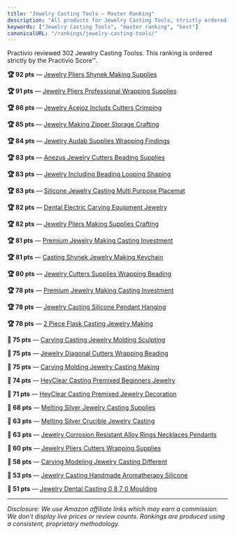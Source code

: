 ```yaml
---
title: "Jewelry Casting Tools — Master Ranking"
description: "All products for Jewelry Casting Tools, strictly ordered by the Practivio Score™."
keywords: ["Jewelry Casting Tools", "master ranking", "best"]
canonicalURL: "/rankings/jewelry-casting-tools/"
---
```


Practivio reviewed 302 Jewelry Casting Toolss. This ranking is ordered strictly by the Practivio Score™.

**🏆 92 pts** — [Jewelry Pliers Shynek Making Supplies](/products/jewelry-pliers-shynek-making-supplies-B088H39M81/)

**🏆 91 pts** — [Jewelry Pliers Professional Wrapping Supplies](/products/jewelry-pliers-professional-wrapping-supplies-B0BJKTMRD4/)

**🏆 86 pts** — [Jewelry Acejoz Includs Cutters Crimping](/products/jewelry-acejoz-includs-cutters-crimping-B08H528HCX/)

**🏆 85 pts** — [Jewelry Making Zipper Storage Crafting](/products/jewelry-making-zipper-storage-crafting-B06XPHL29R/)

**🏆 84 pts** — [Jewelry Audab Supplies Wrapping Findings](/products/jewelry-audab-supplies-wrapping-findings-B087V24D9H/)

**🏆 83 pts** — [Anezus Jewelry Cutters Beading Supplies](/products/anezus-jewelry-cutters-beading-supplies-B07HJ57WPL/)

**🏆 83 pts** — [Jewelry Including Beading Looping Shaping](/products/jewelry-including-beading-looping-shaping-B083K9XKL4/)

**🏆 83 pts** — [Silicone Jewelry Casting Multi Purpose Placemat](/products/silicone-jewelry-casting-multi-purpose-placemat-B08RD2J1NC/)

**🏆 82 pts** — [Dental Electric Carving Equipment Jewelry](/products/dental-electric-carving-equipment-jewelry-B09MRKDP3F/)

**🏆 82 pts** — [Jewelry Pliers Making Supplies Crafting](/products/jewelry-pliers-making-supplies-crafting-B0983GX8MH/)

**🏆 81 pts** — [Premium Jewelry Making Casting Investment](/products/premium-jewelry-making-casting-investment-B07SXD7PW9/)

**🏆 81 pts** — [Casting Shynek Jewelry Making Keychain](/products/casting-shynek-jewelry-making-keychain-B0878SQB1V/)

**🏆 80 pts** — [Jewelry Cutters Supplies Wrapping Beading](/products/jewelry-cutters-supplies-wrapping-beading-B09B1P2N64/)

**🏆 78 pts** — [Premium Jewelry Making Casting Investment](/products/premium-jewelry-making-casting-investment-B07SXBDC9V/)

**🏆 78 pts** — [Jewelry Casting Silicone Pendant Hanging](/products/jewelry-casting-silicone-pendant-hanging-B07VK9P74Q/)

**🏆 78 pts** — [2 Piece Flask Casting Jewelry Making](/products/2-piece-flask-casting-jewelry-making-B018ZMI7TA/)

**🛒 75 pts** — [Carving Casting Jewelry Molding Sculpting](/products/carving-casting-jewelry-molding-sculpting-B0BBQ4RMRR/)

**🛒 75 pts** — [Jewelry Diagonal Cutters Wrapping Beading](/products/jewelry-diagonal-cutters-wrapping-beading-B0CYP5HD25/)

**🛒 75 pts** — [Carving Molding Jewelry Casting Making](/products/carving-molding-jewelry-casting-making-B0BJB6SSQ3/)

**🛒 74 pts** — [HeyClear Casting Premixed Beginners Jewelry](/products/heyclear-casting-premixed-beginners-jewelry-B0DHWZL43D/)

**🛒 71 pts** — [HeyClear Casting Premixed Jewelry Decoration](/products/heyclear-casting-premixed-jewelry-decoration-B0DDKRW33T/)

**🛒 68 pts** — [Melting Silver Jewelry Casting Supplies](/products/melting-silver-jewelry-casting-supplies-B0D41GNBYC/)

**🛒 63 pts** — [Melting Silver Crucible Jewelry Casting](/products/melting-silver-crucible-jewelry-casting-B017DLHWEK/)

**🛒 63 pts** — [Jewelry Corrosion Resistant Alloy Rings Necklaces Pendants](/products/jewelry-corrosion-resistant-alloy-rings-necklaces-pendants-B08M3Z8MQM/)

**🛒 60 pts** — [Jewelry Pliers Cutters Wrapping Supplies](/products/jewelry-pliers-cutters-wrapping-supplies-B08DXKX55M/)

**🚫 58 pts** — [Carving Modeling Jewelry Casting Different](/products/carving-modeling-jewelry-casting-different-B094JBZYQ4/)

**🚫 53 pts** — [Jewelry Casting Handmade Aromatherapy Silicone](/products/jewelry-casting-handmade-aromatherapy-silicone-B08GZCVQDW/)

**🚫 51 pts** — [Jewelry Dental Casting 0 8 7 0 Moulding](/products/jewelry-dental-casting-0-8-7-0-moulding-B0BN25Q8YJ/)

---
_Disclosure: We use Amazon affiliate links which may earn a commission. We don’t display live prices or review counts. Rankings are produced using a consistent, proprietary methodology._
